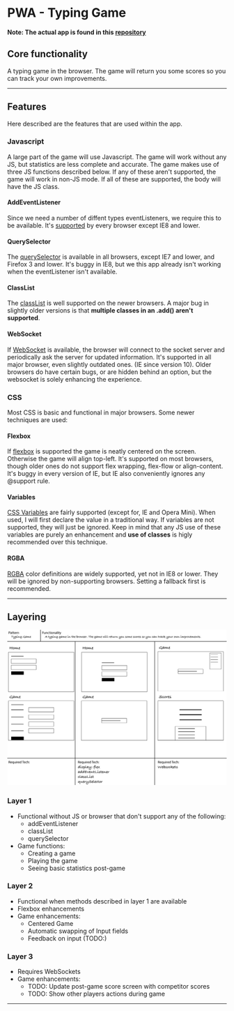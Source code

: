 # PWA - Typing Game
**Note: The actual app is found in this [repository](https://github.com/vandijkstef/typetitan/tree/browser-tech-layer-3)**

## Core functionality
A typing game in the browser. The game will return you some scores so you can track your own improvements.

---

## Features
Here described are the features that are used within the app. 

### Javascript
A large part of the game will use Javascript. The game will work without any JS, but statistics are less complete and accurate. The game makes use of three JS functions described below. If any of these aren't supported, the game will work in non-JS mode. If all of these are supported, the body will have the JS class.

#### AddEventListener
Since we need a number of diffent types eventListeners, we require this to be available. It's [supported](https://caniuse.com/#feat=addeventlistener) by every browser except IE8 and lower. 

#### QuerySelector
The [querySelector](https://caniuse.com/#feat=queryselector) is available in all browsers, except IE7 and lower, and Firefox 3 and lower. It's buggy in IE8, but we this app already isn't working when the eventListener isn't available.

#### ClassList
The [classList](https://caniuse.com/#feat=classlist) is well supported on the newer browsers. A major bug in slightly older versions is that **multiple classes in an .add() aren't supported**. 

#### WebSocket
If [WebSocket](https://caniuse.com/#feat=websockets) is available, the browser will connect to the socket server and periodically ask the server for updated information. It's supported in all major browser, even slightly outdated ones. (IE since version 10). Older browsers do have certain bugs, or are hidden behind an option, but the websocket is solely enhancing the experience.

### CSS
Most CSS is basic and functional in major browsers. Some newer techniques are used:

#### Flexbox
If [flexbox](https://caniuse.com/#feat=flexbox) is supported the game is neatly centered on the screen. Otherwise the game will align top-left. It's supported on most browsers, though older ones do not support flex wrapping, flex-flow or align-content. It's buggy in every version of IE, but IE also conveniently ignores any @support rule.

#### Variables
[CSS Variables](https://caniuse.com/#feat=css-variables) are fairly supported (except for, IE and Opera Mini). When used, I will first declare the value in a traditional way. If variables are not supported, they will just be ignored. Keep in mind that any JS use of these variables are purely an enhancement and **use of classes** is higly recommended over this technique.

#### RGBA
[RGBA](https://caniuse.com/#feat=css3-colors) color definitions are widely supported, yet not in IE8 or lower. They will be ignored by non-supporting browsers. Setting a fallback first is recommended.

---

## Layering
![progression sheet](progression_sheet_typtitan.png?raw=true)

### Layer 1
* Functional without JS or browser that don't support any of the following:
	* addEventListener
	* classList
	* querySelector
* Game functions:
	* Creating a game
	* Playing the game
	* Seeing basic statistics post-game

### Layer 2
* Functional when methods described in layer 1 are available
* Flexbox enhancements
* Game enhancements:
	* Centered Game
	* Automatic swapping of Input fields
	* Feedback on input (TODO:)

### Layer 3
* Requires WebSockets
* Game enhancements:
	* TODO: Update post-game score screen with competitor scores
	* TODO: Show other players actions during game

---
